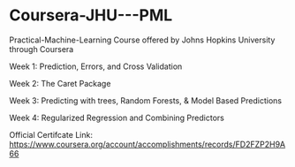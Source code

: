 # Coursera-JHU---PML
Practical-Machine-Learning
Course offered by Johns Hopkins University through Coursera

Week 1: Prediction, Errors, and Cross Validation

Week 2: The Caret Package

Week 3: Predicting with trees, Random Forests, & Model Based Predictions

Week 4: Regularized Regression and Combining Predictors

Official Certifcate Link: https://www.coursera.org/account/accomplishments/records/FD2FZP2H9A66
